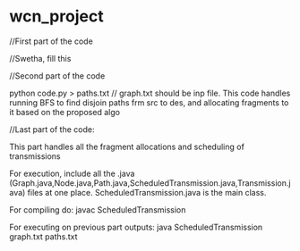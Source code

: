 # wcn_project

//First part of the code

//Swetha, fill this

//Second part of the code

python code.py > paths.txt   // graph.txt should be inp file. This code handles running BFS to find disjoin paths frm src to des, and allocating fragments to it based on the proposed algo

//Last part of the code:

This part handles all the fragment allocations and scheduling of transmissions

For execution, include all the .java (Graph.java,Node.java,Path.java,ScheduledTransmission.java,Transmission.java) files at one place.
ScheduledTransmission.java is the main class.

For compiling do:
  javac ScheduledTransmission 
  
For executing on previous part outputs:
  java ScheduledTransmission graph.txt paths.txt
